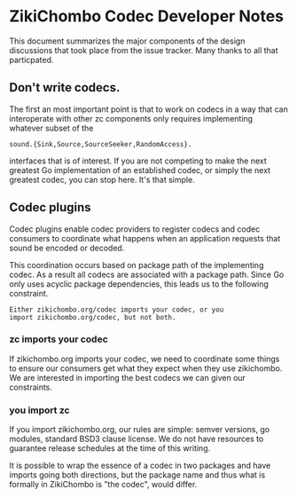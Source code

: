 # ZikiChombo Codec Developer Notes

This document summarizes the major components of the 
design discussions that took place from the issue tracker.
Many thanks to all that particpated.

## Don't write codecs.
The first an most important point is that to work on codecs
in a way that can interoperate with other zc components 
only requires implementing whatever subset of the 

    sound.{Sink,Source,SourceSeeker,RandomAccess}.

interfaces that is of interest.  If you are not competing to make the next
greatest Go implementation of an established codec, or simply the next greatest
codec, you can stop here.  It's that simple.

## Codec plugins
Codec plugins enable codec providers to register codecs 
and codec consumers to coordinate what happens when 
an application requests that sound be encoded or decoded.

This coordination occurs based on package path of the 
implementing codec.  As a result all codecs are associated
with a package path.  Since Go only uses acyclic package 
dependencies, this leads us to the following constraint.

```
Either zikichombo.org/codec imports your codec, or you
import zikichombo.org/codec, but not both.
```

### zc imports your codec
If zikichombo.org imports your codec, we need to coordinate
some things to ensure our consumers get what they expect 
when they use zikichombo.  We are interested in importing 
the best codecs we can given our constraints.  

### you import zc
If you import zikichombo.org, our rules are simple:
semver versions, go modules, standard BSD3 clause license.
We do not have resources to guarantee release schedules at 
the time of this writing.

It is possible to wrap the essence of a codec in two packages
and have imports going both directions, but the package name
and thus what is formally in ZikiChombo is "the codec", would 
differ.


